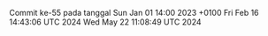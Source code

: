 Commit ke-55 pada tanggal Sun Jan 01 14:00 2023 +0100
Fri Feb 16 14:43:06 UTC 2024
Wed May 22 11:08:49 UTC 2024
